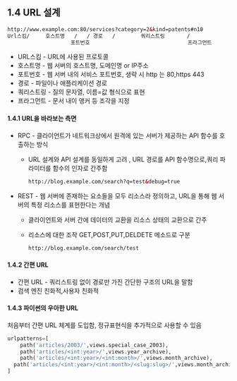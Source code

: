 ## 1.4 URL 설계

```html
http://www.example.com:80/services?category=2&kind=patents#n10
Url스킴/     호스트명   /   / 경로   /        쿼리스트링       /
					포트번호                               프라그먼트
```

- URL스킴 - URL에 사용된 프로토콜
- 호스트명 - 웹 서버의 호스트명, 도메인명 or IP주소
- 포트번호 - 웹 서버 내의 서비스 포트번호, 생략 시 http 는 80,https 443
- 경로 - 파일이나 애플리케이션 경로
- 쿼리스트링 - 질의 문자열, 이름=값 형식으로 표현
- 프라그먼트 - 문서 내이 앵커 등 조각을 지정

#### 1.4.1 URL을 바라보는 측면

- RPC - 클라이언트가 네트워크상에서 원격에 있는 서버가 제공하는 API 함수를 호출하는 방식

  - URL 설계와 API 설계를 동일하게 고려 , URL 경로를 API 함수명으로,쿼리 파라미터를 함수의 인자로 간주함

    ```html
    http://blog.example.com/search?q=test&debug=true
    ```

- REST - 웹 서버에 존재하는 요소들을 모두 리소스라 정의하고, URL을 통해 웹 서버의 특정 리소스를 표현한다는 개념

  - 클라이언트와 서버 간에 데이터의 교환을 리소스 상태의 교환으로 간주

  - 리소스에 대한 조작 GET,POST,PUT,DELDETE 메소드로 구분

    ```html
    http://blog.example.com/search/test
    ```

#### 1.4.2 간편 URL

- 간편 URL - 쿼리스트링 없이 경로만 가진 간단한 구조의 URL을 말함
- 검색 엔진 친화적,사용자 친화적

#### 1.4.3 파이썬의 우아한 URL

처음부터 간편 URL 체계를 도입함, 정규표현식을 추가적으로 사용할 수 있음

```python
urlpatterns=[
    path('articles/2003/',views.special_case_2003),
    path('articles/<int:year>/',views.year_archive),
    path('articles/<int:year>/<int:month>/',views.month_archive),
  path('articles/<int:year>/<int:month>/<slug:slug>/',views.month_archive),
]
```

